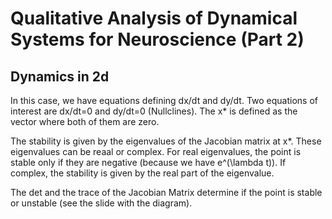 Qualitative Analysis of Dynamical Systems for Neuroscience (Part 2)
=======================

Dynamics in 2d
--------------

In this case, we have equations defining dx/dt and dy/dt. Two equations of interest are dx/dt=0 and dy/dt=0 (Nullclines). The x* is defined as the vector where both of them are zero.

The stability is given by the eigenvalues of the Jacobian matrix at x*. These eigenvalues can be reaal or complex. For real eigenvalues, the point is stable only if they are negative (because we have e^(\lambda t)). If complex, the stability is given by the real part of the eigenvalue.

The det and the trace of the Jacobian Matrix determine if the point is stable or unstable (see the slide with the diagram).
